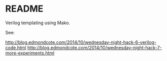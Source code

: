 # README #

Verilog templating using Mako.

See:

http://blog.edmondcote.com/2014/10/wednesday-night-hack-6-verilog-code.html
http://blog.edmondcote.com/2014/10/wednesday-night-hack-7-more-experiments.html


